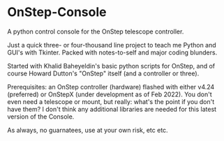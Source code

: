 # OnStep-Console
A python control console for the OnStep telescope controller.

Just a quick three- or four-thousand line project to teach me Python and GUI's with Tkinter. Packed with notes-to-self and major coding blunders.

Started with Khalid Baheyeldin's basic python scripts for OnStep, and of course Howard Dutton's "OnStep" itself (and a controller or three).

Prerequisites: an OnStep controller (hardware) flashed with either v4.24 (preferred) or OnStepX (under development as of Feb 2022). You don't even need a telescope or mount, but really: what's the point if you don't have them? I don't think any additional libraries are needed for this latest version of the Console.

As always, no guarnatees, use at your own risk, etc etc.
